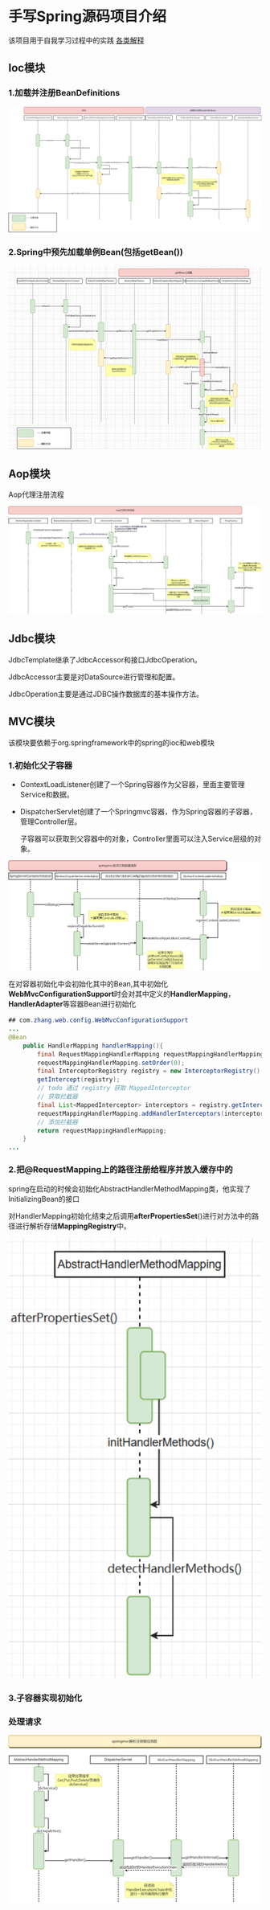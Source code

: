 # 手写Spring源码项目介绍

该项目用于自我学习过程中的实践
[各类解释](src%2Fmain%2Fjava%2Fcom%2Fzhang%2Ftr.txt)

## Ioc模块

### 1.加载并注册BeanDefinitions

![加载并注册BeanDefinitions时序图](加载并注册BeanDefinitions时序图.png)

### 2.Spring中预先加载单例Bean(包括getBean())

![img.png](getBean().png)

## Aop模块

Aop代理注册流程

![img.png](Aop创建代理流程时序图.png)

## Jdbc模块

JdbcTemplate继承了JdbcAccessor和接口JdbcOperation。

JdbcAccessor主要是对DataSource进行管理和配置。

JdbcOperation主要是通过JDBC操作数据库的基本操作方法。









## MVC模块

该模块要依赖于org.springframework中的spring的ioc和web模块



### 1.初始化父子容器

- ContextLoadListener创建了一个Spring容器作为父容器，里面主要管理Service和数据。

- DispatcherServlet创建了一个Springmvc容器，作为Spring容器的子容器，管理Controller层。

  子容器可以获取到父容器中的对象，Controller里面可以注入Service层级的对象。

![img.png](img.png)

  在对容器初始化中会初始化其中的Bean,其中初始化**WebMvcConfigurationSupport**时会对其中定义的**HandlerMapping**，**HandlerAdapter**等容器Bean进行初始化

  ```java
  ## com.zhang.web.config.WebMvcConfigurationSupport
  ...
  @Bean
      public HandlerMapping handlerMapping(){
          final RequestMappingHandlerMapping requestMappingHandlerMapping = new RequestMappingHandlerMapping();
          requestMappingHandlerMapping.setOrder(0);
          final InterceptorRegistry registry = new InterceptorRegistry();
          getIntercept(registry);
          // todo 通过 registry 获取 MappedInterceptor
          // 获取拦截器
          final List<MappedInterceptor> interceptors = registry.getInterceptors();
          requestMappingHandlerMapping.addHandlerInterceptors(interceptors);
          // 添加拦截器
          return requestMappingHandlerMapping;
      }
  ...
  ```


### 2.把@RequestMapping上的路径注册给程序并放入缓存中的

spring在启动的时候会初始化AbstractHandlerMethodMapping类，他实现了InitializingBean的接口

对HandlerMapping初始化结束之后调用**afterPropertiesSet**()进行对方法中的路径进行解析存储**MappingRegistry**中。

![img_1.png](img_1.png)

### 3.子容器实现初始化

### 处理请求

![img_2.png](img_2.png)































